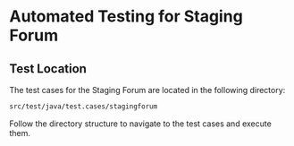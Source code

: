# Automated Testing for Staging Forum

## Test Location

The test cases for the Staging Forum are located in the following directory: 
```bash
src/test/java/test.cases/stagingforum
```


Follow the directory structure to navigate to the test cases and execute them.